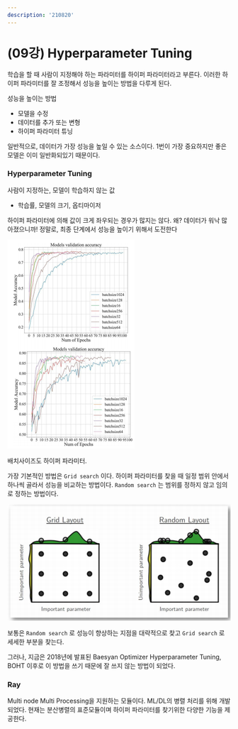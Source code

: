 ```yaml
---
description: '210820'
---
```


# \(09강\) Hyperparameter Tuning

학습을 할 때 사람이 지정해야 하는 파라미터를 하이퍼 파라미터라고 부른다. 이러한 하이퍼 파라미터를 잘 조정해서 성능을 높이는 방법을 다루게 된다.

성능을 높이는 방법

* 모델을 수정
* 데이터를 추가 또는 변형
* 하이퍼 파라미터 튜닝

일반적으로, 데이터가 가장 성능을 높일 수 있는 소스이다. 1번이 가장 중요하지만 좋은 모델은 이미 일반화되있기 때문이다.

### Hyperparameter Tuning

사람이 지정하는, 모델이 학습하지 않는 값

* 학습률, 모델의 크기, 옵티마이저

하이퍼 파라미터에 의해 값이 크게 좌우되는 경우가 많지는 않다. 왜? 데이터가 워낙 많아졌으니까! 정말로, 최종 단계에서 성능을 높이기 위해서 도전한다

![](../../../../.gitbook/assets/image%20%28942%29.png)

배치사이즈도 하이퍼 파라미터.



가장 기본적인 방법은 `Grid search` 이다. 하이퍼 파라미터를 찾을 때 일정 범위 안에서 하나씩 골라서 성능을 비교하는 방법이다. `Random search` 는 범위를 정하지 않고 임의로 정하는 방법이다.

![](../../../../.gitbook/assets/image%20%28941%29.png)

보통은 `Random search` 로 성능이 향상하는 지점을 대략적으로 찾고 `Grid search` 로 세세한 부분을 찾는다.

그러나, 지금은 2018년에 발표된 Baesyan Optimizer Hyperparameter Tuning, BOHT 이후로 이 방법을 쓰기 때문에 잘 쓰지 않는 방법이 되었다.



### Ray

Multi node Multi Processing을 지원하는 모듈이다. ML/DL의 병렬 처리를 위해 개발되었다. 현재는 분산병렬의 표준모듈이며 하이퍼 파라미터를 찾기위한 다양한 기능을 제공한다.







